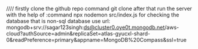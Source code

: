 //// firstly clone the github repo
command git clone
after that run the server with the help of :command       npx nodemon src/index.js
for checking the database that is non-sql database use url:  mongodb+srv://sagar123singh:ds@cluster0.oye0t.mongodb.net/aws-cloud?authSource=admin&replicaSet=atlas-gyucxl-shard-0&readPreference=primary&appname=MongoDB%20Compass&ssl=true


